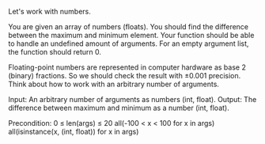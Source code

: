 Let's work with numbers.

You are given an array of numbers (floats). You should find the difference between the maximum and minimum element. Your function should be able to handle an undefined amount of arguments. For an empty argument list, the function should return 0.

Floating-point numbers are represented in computer hardware as base 2 (binary) fractions. So we should check the result with ±0.001 precision.
Think about how to work with an arbitrary number of arguments.

Input: An arbitrary number of arguments as numbers (int, float).
Output: The difference between maximum and minimum as a number (int, float).

Precondition: 0 ≤ len(args) ≤ 20
all(-100 < x < 100 for x in args)
all(isinstance(x, (int, float)) for x in args)